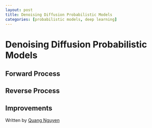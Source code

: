 ```yaml
---
layout: post
title: Denoising Diffusion Probabilistic Models
categories: [probabilistic models, deep learning]
---
```

# Denoising Diffusion Probabilistic Models

## Forward Process

## Reverse Process

## Improvements

Written by [Quang Nguyen](https://quang-ngh.github.io)

